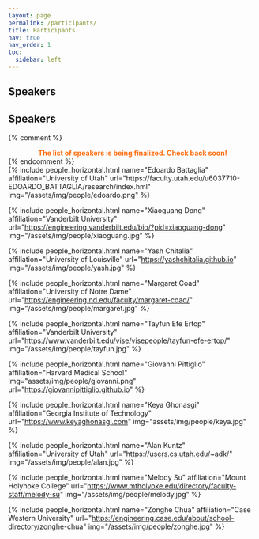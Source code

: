 ```yaml
---
layout: page
permalink: /participants/
title: Participants
nav: true
nav_order: 1
toc:
  sidebar: left
---
```


## Speakers
## Speakers

{% comment %}
<div class= "h4" style="font-weight: bold; color: #ff6c0c; text-align: center;">
The list of speakers is being finalized. Check back soon!
</div>
{% endcomment %}

<div class="row row-cols-2 projects pt-3 pb-3">
  {% include people_horizontal.html name="Edoardo Battaglia" affiliation="University of Utah" url="https://faculty.utah.edu/u6037710-EDOARDO_BATTAGLIA/research/index.hml" img="/assets/img/people/edoardo.png" %}

  {% include people_horizontal.html name="Xiaoguang Dong" affiliation="Vanderbilt University" url="https://engineering.vanderbilt.edu/bio/?pid=xiaoguang-dong" img="/assets/img/people/xiaoguang.jpg" %}

  {% include people_horizontal.html name="Yash Chitalia" affiliation="University of Louisville" url="https://yashchitalia.github.io" img="/assets/img/people/yash.jpg" %}

  {% include people_horizontal.html name="Margaret Coad" affiliation="University of Notre Dame" url="https://engineering.nd.edu/faculty/margaret-coad/" img="/assets/img/people/margaret.jpg" %}

  {% include people_horizontal.html name="Tayfun Efe Ertop" affiliation="Vanderbilt University" url="https://www.vanderbilt.edu/vise/visepeople/tayfun-efe-ertop/" img="/assets/img/people/tayfun.jpg" %}

  {% include people_horizontal.html name="Giovanni Pittiglio" affiliation="Harvard Medical School" img="assets/img/people/giovanni.png" url="https://giovannipittiglio.github.io" %}

  {% include people_horizontal.html name="Keya Ghonasgi" affiliation="Georgia Institute of Technology" url="https://www.keyaghonasgi.com" img="assets/img/people/keya.jpg" %}

  {% include people_horizontal.html name="Alan Kuntz" affiliation="University of Utah" url="https://users.cs.utah.edu/~adk/" img="/assets/img/people/alan.jpg" %}

  {% include people_horizontal.html name="Melody Su" affiliation="Mount Holyhoke College" url="https://www.mtholyoke.edu/directory/faculty-staff/melody-su" img="/assets/img/people/melody.jpg" %}

  {% include people_horizontal.html name="Zonghe Chua" affiliation="Case Western University" url="https://engineering.case.edu/about/school-directory/zonghe-chua" img="/assets/img/people/zonghe.jpg" %}

</div>


